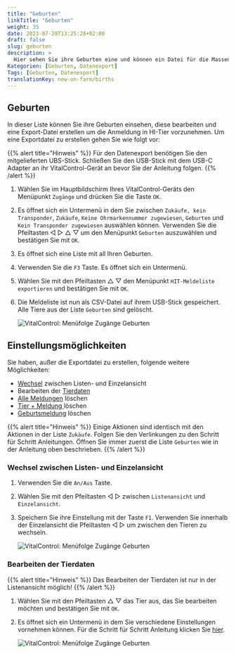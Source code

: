 ```yaml
---
title: "Geburten"
linkTitle: "Geburten"
weight: 35
date: 2023-07-28T13:25:28+02:00
draft: false
slug: geburten
description: >
  Hier sehen Sie ihre Geburten eine und können ein Datei für die Massenmeldung der Geburten bei HI-Tier erstellen.
Kategorien: [Geburten, Datenexport]
Tags: [Geburten, Datenexport]
translationKey: new-on-farm/births
---
```

## Geburten

In dieser Liste können Sie ihre Geburten einsehen, diese bearbeiten und eine Export-Datei erstellen um die Anmeldung in HI-Tier vorzunehmen. Um eine Exportdatei zu erstellen gehen Sie wie folgt vor:

{{% alert title="Hinweis" %}}
Für den Datenexport benötigen Sie den mitgelieferten UBS-Stick. Schließen Sie den USB-Stick mit dem USB-C Adapter an ihr VitalControl-Gerät an bevor Sie der Anleitung folgen.
{{% /alert %}}

1. Wählen Sie im Hauptbildschirm Ihres VitalControl-Geräts den Menüpunkt `Zugänge` und drücken Sie die Taste `OK`.

2. Es öffnet sich ein Untermenü in dem Sie zwischen `Zukäufe, kein Transponder`, `Zukäufe`, `Keine Ohrmarkennummer zugewiesen`, `Geburten` und `Kein Transponder zugewiesen` auswählen können. Verwenden Sie die Pfeiltasten ◁ ▷ △ ▽ um den Menüpunkt `Geburten` auszuwählen und bestätigen Sie mit `OK`.

3. Es öffnet sich eine Liste mit all Ihren Geburten.

4. Verwenden Sie die `F3` Taste. Es öffnet sich ein Untermenü.

5. Wählen Sie mit den Pfeiltasten  △ ▽ den Menüpunkt `HIT-Meldeliste exportieren` und bestätigen Sie mit `OK`.

6. Die Meldeliste ist nun als CSV-Datei auf ihrem USB-Stick gespeichert. Alle Tiere aus der Liste `Geburten` sind gelöscht.

    ![VitalControl: Menüfolge Zugänge Geburten](../bilder/geburten.png "HIT-Meldeliste exportieren")


## Einstellungsmöglichkeiten

Sie haben, außer die Exportdatei zu erstellen, folgende weitere Möglichkeiten:

- [Wechsel](../geburten/#wechsel-zwischen-listen--und-einzelansicht) zwischen Listen- und Einzelansicht
- Bearbeiten der [Tierdaten](../geburten/#bearbeiten-der-tierdaten)
- [Alle Meldungen](../zuk%C3%A4ufe/#alle-meldungen-l%C3%B6schen) löschen
- [Tier + Meldung ](../zuk%C3%A4ufe/#tier--meldung-l%C3%B6schen) löschen
- [Geburtsmeldung](../zuk%C3%A4ufe/#zugangsmeldung-l%C3%B6schen) löschen

{{% alert title="Hinweis" %}}
Einige Aktionen sind identisch mit den Aktionen in der Liste `Zukäufe`. Folgen Sie den Verlinkungen zu den Schritt für Schritt Anleitungen. Öffnen Sie immer zuerst die Liste `Geburten` wie in der Anleitung oben beschrieben.
{{% /alert %}}

### Wechsel zwischen Listen- und Einzelansicht

1. Verwenden Sie die `An/Aus` Taste.

2. Wählen Sie mit den Pfeiltasten ◁ ▷ zwischen `Listenansicht` und `Einzelansicht`.

3. Speichern Sie ihre Einstellung mit der Taste `F1`. Verwenden Sie innerhalb der Einzelansicht die Pfeiltasten ◁ ▷ um zwischen den Tieren zu wechseln.

    ![VitalControl: Menüfolge Zugänge Geburten](../bilder/wechsel.png "Wechsel zwischen Listen- und Einzelansicht")

### Bearbeiten der Tierdaten

{{% alert title="Hinweis" %}}
Das Bearbeiten der Tierdaten ist nur in der Listenansicht möglich!
{{% /alert %}}

1. Wählen Sie mit den Pfeiltasten △ ▽ das Tier aus, das Sie bearbeiten möchten und bestätigen Sie mit `OK`.

2. Es öffnet sich ein Untermenü in dem Sie verschiedene Einstellungen vornehmen können. Für die Schritt für Schritt Anleitung klicken Sie [hier](/docs/neu/abkalbung/#abkalbung-erfassen).

    ![VitalControl: Menüfolge Zugänge Geburten](../bilder/tierdaten.png "Bearbeiten der Tierdaten")
